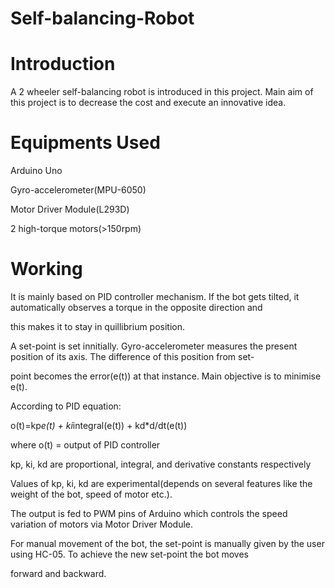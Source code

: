 # Self-balancing-Robot

# Introduction
A 2 wheeler self-balancing robot is introduced in this project. Main aim of this project is to decrease the cost and execute an innovative idea.

# Equipments Used
Arduino Uno

Gyro-accelerometer(MPU-6050)

Motor Driver Module(L293D)

2 high-torque motors(>150rpm)

# Working
  It is mainly based on PID controller mechanism. If the bot gets tilted, it automatically observes a torque in the opposite direction and 
  
  this makes it to stay in quillibrium position. 
  
  A set-point is set innitially. Gyro-accelerometer measures the present position of its axis. The difference of this position from set-
  
  point becomes the error(e(t)) at that instance. Main objective is to minimise e(t).

  According to PID equation:

o(t)=kp*e(t) + ki*integral(e(t)) + kd*d/dt(e(t))

where o(t) = output of PID controller

kp, ki, kd are proportional, integral, and derivative constants respectively


Values of kp, ki, kd are experimental(depends on several features like the weight of the bot, speed of motor etc.).

The output is fed to PWM pins of Arduino which controls the speed variation of motors via Motor Driver Module.

  For manual movement of the bot, the set-point is manually given by the user using HC-05. To achieve the new set-point the bot moves 
  
  forward and backward.
